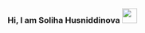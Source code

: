 ### Hi, I am Soliha Husniddinova <img src="https://media1.giphy.com/media/hvRJCFzcasrR4ia7z/giphy.gif" width="30px">

